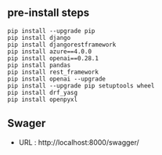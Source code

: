 ## pre-install steps
```shell
pip install --upgrade pip
pip install django
pip install djangorestframework
pip install azure==4.0.0
pip install openai==0.28.1
pip install pandas
pip install rest_framework
pip install openai --upgrade
pip install --upgrade pip setuptools wheel
pip install drf_yasg
pip install openpyxl
```

## Swager
- URL : http://localhost:8000/swagger/
